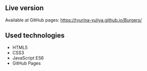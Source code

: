 ## Live version

Available at GitHub pages: <https://tyurina-yuliya.github.io/Burgers/> 

## Used technologies

- HTML5
- CSS3
- JavaScript ES6
- GitHub Pages
